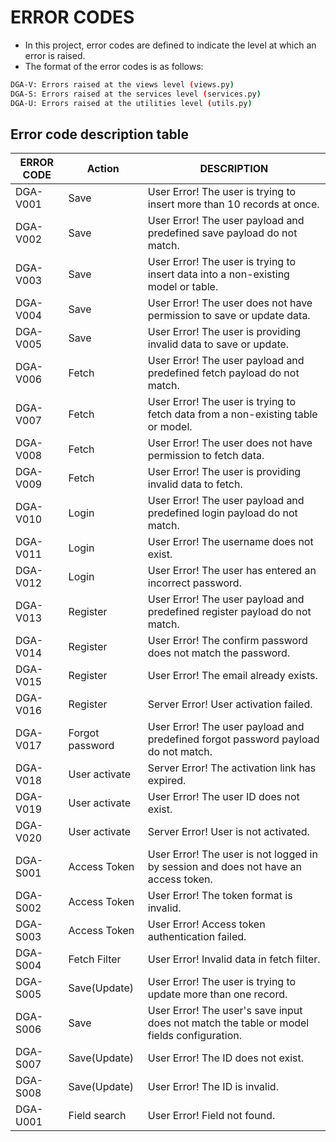 # ERROR CODES

- In this project, error codes are defined to indicate the level at which an
  error is raised.
- The format of the error codes is as follows:

```bash
DGA-V: Errors raised at the views level (views.py)
DGA-S: Errors raised at the services level (services.py)
DGA-U: Errors raised at the utilities level (utils.py)
```

## Error code description table

| ERROR CODE | Action          | DESCRIPTION                                                                                |
|------------|-----------------|--------------------------------------------------------------------------------------------|
| DGA-V001   | Save            | User Error! The user is trying to insert more than 10 records at once.                     |
| DGA-V002   | Save            | User Error! The user payload and predefined save payload do not match.                     |
| DGA-V003   | Save            | User Error! The user is trying to insert data into a non-existing model or table.          |
| DGA-V004   | Save            | User Error! The user does not have permission to save or update data.                      |
| DGA-V005   | Save            | User Error! The user is providing invalid data to save or update.                          |
| DGA-V006   | Fetch           | User Error! The user payload and predefined fetch payload do not match.                    |
| DGA-V007   | Fetch           | User Error! The user is trying to fetch data from a non-existing table or model.           |
| DGA-V008   | Fetch           | User Error! The user does not have permission to fetch data.                               |
| DGA-V009   | Fetch           | User Error! The user is providing invalid data to fetch.                                   |
| DGA-V010   | Login           | User Error! The user payload and predefined login payload do not match.                    |
| DGA-V011   | Login           | User Error! The username does not exist.                                                   |
| DGA-V012   | Login           | User Error! The user has entered an incorrect password.                                    |
| DGA-V013   | Register        | User Error! The user payload and predefined register payload do not match.                 |
| DGA-V014   | Register        | User Error! The confirm password does not match the password.                              |
| DGA-V015   | Register        | User Error! The email already exists.                                                      |
| DGA-V016   | Register        | Server Error! User activation failed.                                                      |
| DGA-V017   | Forgot password | User Error! The user payload and predefined forgot password payload do not match.          |
| DGA-V018   | User activate   | Server Error! The activation link has expired.                                             |
| DGA-V019   | User activate   | User Error! The user ID does not exist.                                                    |
| DGA-V020   | User activate   | Server Error! User is not activated.                                                       |
| DGA-S001   | Access Token    | User Error! The user is not logged in by session and does not have an access token.        |
| DGA-S002   | Access Token    | User Error! The token format is invalid.                                                   |                                                                                                                        |
| DGA-S003   | Access Token    | User Error! Access token authentication failed.                                            |
| DGA-S004   | Fetch Filter    | User Error! Invalid data in fetch filter.                                                  |
| DGA-S005   | Save(Update)    | User Error! The user is trying to update more than one record.                             |
| DGA-S006   | Save            | User Error!  The user's save input does not match the table or model fields configuration. |
| DGA-S007   | Save(Update)    | User Error! The ID does not exist.                                                         |
| DGA-S008   | Save(Update)    | User Error! The ID is invalid.                                                             |
| DGA-U001   | Field search    | User Error! Field not found.                                                               |
 